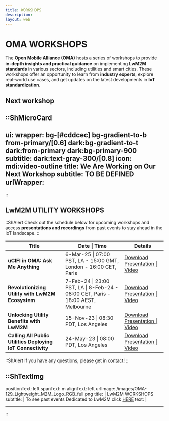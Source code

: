 ```yaml
---
title: WORKSHOPS
description:
layout: web
---
```


# OMA WORKSHOPS

The **Open Mobile Alliance (OMA)** hosts a series of workshops to provide **in-depth insights and practical guidance** on implementing **LwM2M standards** in various sectors, including utilities and smart cities. These workshops offer an opportunity to learn from **industry experts**, explore real-world use cases, and get updates on the latest developments in **IoT standardization**.

## Next workshop

::ShMicroCard
---
ui:
    wrapper: bg-[#cddcec] bg-gradient-to-b from-primary/[0.6] dark:bg-gradient-to-t dark:from-primary dark:bg-primary-900
    subtitle: dark:text-gray-300/[0.8]
icon: mdi:video-outline
title: We Are Working on Our Next Workshop 
subtitle: TO BE DEFINED
urlWrapper: 
---
::

## LwM2M UTILITY WORKSHOPS

::ShAlert
Check out the schedule below for upcoming workshops and access **presentations and recordings** from past events to stay ahead in the IoT landscape.
::
</br>


<table>
  <thead>
    <tr>
        <th>Title</th>
        <th>Date | Time</th>
        <th>Details</th>
    </tr>
</thead>
<tbody>
  <tr>
      <td><strong>uCIFI in OMA: Ask Me Anything</strong></td> 
      <td>6-Mar-25 | 07:00 PST, LA - 15:00 GMT, London - 16:00 CET, Paris</td> 
      <td><a href="https://community.openmobilealliance.org/ama-webinar-omaucifi-lwm2m-smartcity" target="_blank">Download Presentation | Video</td>
  </tr>
  <tr>
        <td><strong>Revolutionizing Utility with LwM2M Ecosystem</strong></td> 
        <td>7-Feb-24 | 23:00 PST, LA | 8-Feb-24 - 08:00 CET, Paris - 18:00 AEST, Melbourne</td> 
        <td><a href="https://21247113.hs-sites.com/revolutionizing-utilities-with-lwm2m-ecosystem-workshop-accesss-recording" target="_blank">Download Presentation | Video</td>
    </tr>
    <tr>
        <td><strong>Unlocking Utility Benefits with LwM2M</strong></td> 
        <td>15-Nov-23 | 08:30 PDT, Los Angeles</td> 
        <td><a href="http://21247113.hs-sites.com/unlocking-utility-benefits-with-lwm2m-3" target="_blank">Download Presentation | Video</a></td>
    </tr>
    <tr>
        <td><strong>Calling All Public Utilities Deploying IoT Connectivity</strong></td> 
        <td>24-May-23 | 08:00 PDT, Los Angeles</td> 
        <td><a href="https://21247113.hs-sites.com/iot-for-utilities-workshop-1" target="_blank">Download Presentation | Video</td>
    </tr>
</tbody>
</table>

::ShAlert
If you have any questions, please get in [contact!](/about/contact)
::

::ShTextImg
---
positionText: left
spanText: m
alignText: left
urlImage: /images/OMA-129_Lightweight_M2M_Logo_RGB_full.png
title: |
   LwM2M WORKSHOPS
subtitle: |
   To see past events Dedicated to LwM2M click [HERE](/oma-events/past-events)
text: |

---
::

